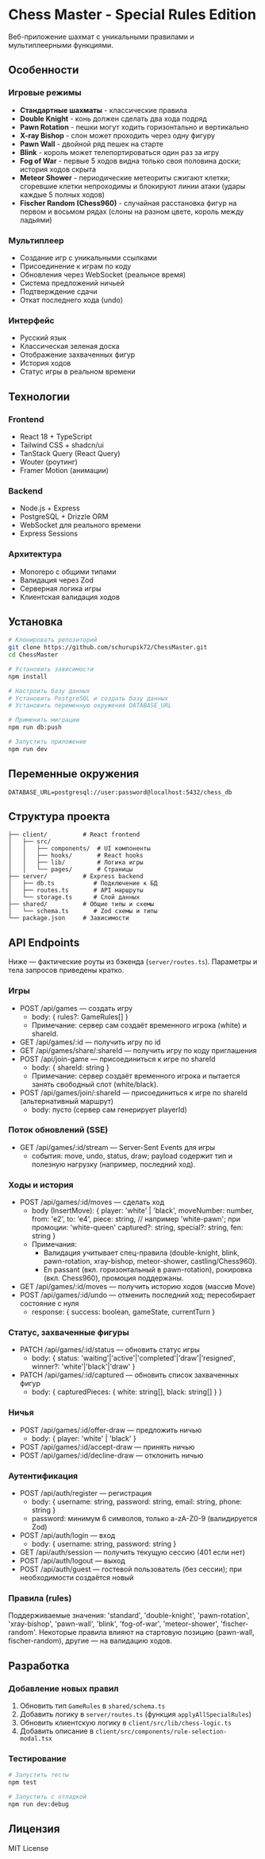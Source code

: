 # Chess Master - Special Rules Edition

Веб-приложение шахмат с уникальными правилами и мультиплеерными функциями.

## Особенности

### Игровые режимы
- **Стандартные шахматы** - классические правила
- **Double Knight** - конь должен сделать два хода подряд
- **Pawn Rotation** - пешки могут ходить горизонтально и вертикально
- **X-ray Bishop** - слон может проходить через одну фигуру
- **Pawn Wall** - двойной ряд пешек на старте
- **Blink** - король может телепортироваться один раз за игру
- **Fog of War** - первые 5 ходов видна только своя половина доски; история ходов скрыта
- **Meteor Shower** - периодические метеориты сжигают клетки; сгоревшие клетки непроходимы и блокируют линии атаки (удары каждые 5 полных ходов)
- **Fischer Random (Chess960)** - случайная расстановка фигур на первом и восьмом рядах (слоны на разном цвете, король между ладьями)

### Мультиплеер
- Создание игр с уникальными ссылками
- Присоединение к играм по коду
- Обновления через WebSocket (реальное время)
- Система предложений ничьей
- Подтверждение сдачи
- Откат последнего хода (undo)

### Интерфейс
- Русский язык
- Классическая зеленая доска
- Отображение захваченных фигур
- История ходов
- Статус игры в реальном времени

## Технологии

### Frontend
- React 18 + TypeScript
- Tailwind CSS + shadcn/ui
- TanStack Query (React Query)
- Wouter (роутинг)
- Framer Motion (анимации)

### Backend
- Node.js + Express
- PostgreSQL + Drizzle ORM
- WebSocket для реального времени
- Express Sessions

### Архитектура
- Monorepo с общими типами
- Валидация через Zod
- Серверная логика игры
- Клиентская валидация ходов

## Установка

```bash
# Клонировать репозиторий
git clone https://github.com/schurupik72/ChessMaster.git
cd ChessMaster

# Установить зависимости
npm install

# Настроить базу данных
# Установить PostgreSQL и создать базу данных
# Установить переменную окружения DATABASE_URL

# Применить миграции
npm run db:push

# Запустить приложение
npm run dev
```

## Переменные окружения

```env
DATABASE_URL=postgresql://user:password@localhost:5432/chess_db
```

## Структура проекта

```
├── client/          # React frontend
│   ├── src/
│   │   ├── components/  # UI компоненты
│   │   ├── hooks/       # React hooks
│   │   ├── lib/         # Логика игры
│   │   └── pages/       # Страницы
├── server/          # Express backend
│   ├── db.ts           # Подключение к БД
│   ├── routes.ts       # API маршруты
│   └── storage.ts      # Слой данных
├── shared/          # Общие типы и схемы
│   └── schema.ts       # Zod схемы и типы
└── package.json     # Зависимости
```

## API Endpoints

Ниже — фактические роуты из бэкенда (`server/routes.ts`). Параметры и тела запросов приведены кратко.

### Игры
- POST /api/games — создать игру
	- body: { rules?: GameRules[] }
	- Примечание: сервер сам создаёт временного игрока (white) и shareId.
- GET /api/games/:id — получить игру по id
- GET /api/games/share/:shareId — получить игру по коду приглашения
- POST /api/join-game — присоединиться к игре по shareId
	- body: { shareId: string }
	- Примечание: сервер создаёт временного игрока и пытается занять свободный слот (white/black).
- POST /api/games/join/:shareId — присоединиться к игре по shareId (альтернативный маршрут)
	- body: пусто (сервер сам генерирует playerId)

### Поток обновлений (SSE)
- GET /api/games/:id/stream — Server-Sent Events для игры
	- события: move, undo, status, draw; payload содержит тип и полезную нагрузку (например, последний ход).

### Ходы и история
- POST /api/games/:id/moves — сделать ход
	- body (InsertMove): {
		player: 'white' | 'black',
		moveNumber: number,
		from: 'e2',
		to: 'e4',
		piece: string,   // например 'white-pawn'; при промоции: 'white-queen'
		captured?: string,
		special?: string,
		fen: string
	}
	- Примечания:
		- Валидация учитывает спец-правила (double-knight, blink, pawn-rotation, xray-bishop, meteor-shower, castling/Chess960).
		- En passant (вкл. горизонтальный в pawn-rotation), рокировка (вкл. Chess960), промоция поддержаны.
- GET /api/games/:id/moves — получить историю ходов (массив Move)
- POST /api/games/:id/undo — отменить последний ход; пересобирает состояние с нуля
	- response: { success: boolean, gameState, currentTurn }

### Статус, захваченные фигуры
- PATCH /api/games/:id/status — обновить статус игры
	- body: { status: 'waiting'|'active'|'completed'|'draw'|'resigned', winner?: 'white'|'black'|'draw' }
- PATCH /api/games/:id/captured — обновить список захваченных фигур
	- body: { capturedPieces: { white: string[], black: string[] } }

### Ничья
- POST /api/games/:id/offer-draw — предложить ничью
	- body: { player: 'white' | 'black' }
- POST /api/games/:id/accept-draw — принять ничью
- POST /api/games/:id/decline-draw — отклонить ничью

### Аутентификация
- POST /api/auth/register — регистрация
	- body: { username: string, password: string, email: string, phone: string }
	- password: минимум 6 символов, только a-zA-Z0-9 (валидируется Zod)
- POST /api/auth/login — вход
	- body: { username: string, password: string }
- GET /api/auth/session — получить текущую сессию (401 если нет)
- POST /api/auth/logout — выход
- POST /api/auth/guest — гостевой пользователь (без сессии); при необходимости создаётся новый

### Правила (rules)
Поддерживаемые значения: 'standard', 'double-knight', 'pawn-rotation', 'xray-bishop', 'pawn-wall', 'blink', 'fog-of-war', 'meteor-shower', 'fischer-random'.
Некоторые правила влияют на стартовую позицию (pawn-wall, fischer-random), другие — на валидацию ходов.

## Разработка

### Добавление новых правил

1. Обновить тип `GameRules` в `shared/schema.ts`
2. Добавить логику в `server/routes.ts` (функция `applyAllSpecialRules`)
3. Обновить клиентскую логику в `client/src/lib/chess-logic.ts`
4. Добавить описание в `client/src/components/rule-selection-modal.tsx`

### Тестирование

```bash
# Запустить тесты
npm test

# Запустить с отладкой
npm run dev:debug
```

## Лицензия

MIT License
